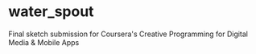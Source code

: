 # water_spout
Final sketch submission for Coursera's Creative Programming for Digital Media &amp; Mobile Apps 

